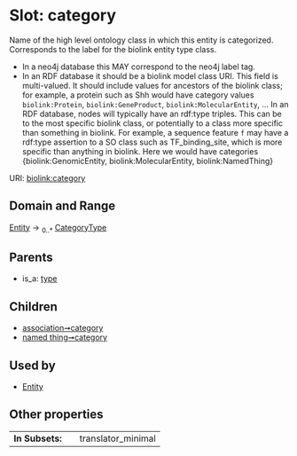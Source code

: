 
# Slot: category


Name of the high level ontology class in which this entity is categorized. Corresponds to the label for the biolink entity type class.
 * In a neo4j database this MAY correspond to the neo4j label tag.
 * In an RDF database it should be a biolink model class URI.
This field is multi-valued. It should include values for ancestors of the biolink class; for example, a protein such as Shh would have category values `biolink:Protein`, `biolink:GeneProduct`, `biolink:MolecularEntity`, ...
In an RDF database, nodes will typically have an rdf:type triples. This can be to the most specific biolink class, or potentially to a class more specific than something in biolink. For example, a sequence feature `f` may have a rdf:type assertion to a SO class such as TF_binding_site, which is more specific than anything in biolink. Here we would have categories {biolink:GenomicEntity, biolink:MolecularEntity, biolink:NamedThing}

URI: [biolink:category](https://w3id.org/biolink/vocab/category)


## Domain and Range

[Entity](Entity.md) ->  <sub>0..*</sub>
 [CategoryType](types/CategoryType.md)

## Parents

 *  is_a: [type](type.md)

## Children

 *  [association➞category](association_category.md)
 *  [named thing➞category](named_thing_category.md)

## Used by

 * [Entity](Entity.md)

## Other properties

|  |  |  |
| --- | --- | --- |
| **In Subsets:** | | translator_minimal |

